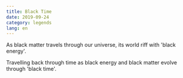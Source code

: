 ```yaml
---
title: Black Time
date: 2019-09-24
category: legends
lang: en
---
```


As black matter travels through our universe, its world riff with 'black energy'. 

Travelling back through time as black energy and black matter evolve through 'black time'.
